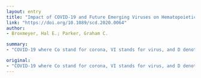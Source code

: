 ```yaml
---
layout: entry
title: "Impact of COVID-19 and Future Emerging Viruses on Hematopoietic Cell Transplantation and Other Cellular Therapies"
link: "https://doi.org/10.1089/scd.2020.0064"
author:
- Broxmeyer, Hal E.; Parker, Graham C.

summary:
- "COVID-19 where Co stand for corona, VI stands for virus, and D denotes disease. The future emergence of dangerous viruses will have strong, and possibly unanticipated consequences and impact on the present and future use of cellular therapies. In this commentary we offer a dispassionate assessment of where we believe the dangers will compromise successful cell transplantation. We offer an assessment of the ways in which the future viruses might compromise cell transplants."

original:
- "COVID-19 where Co stand for corona, VI stands for virus, and D denotes disease and was in the recent past referred to as 2019 novel coronavirus or 2019-nCoV, has impacted numerous lives and businesses, and has led to a surreal emergency state within world communities. COVID-19 and the future emergence of dangerous viruses will have strong, and as yet possibly unanticipated consequences and impact on the present and future use of cellular therapies. In this commentary we offer a dispassionate assessment of where we believe COVID-19, as well as future emerging viruses might compromise successful cell transplantation."
---
```


